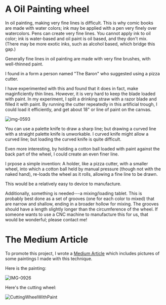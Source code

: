 # A Oil Painting wheel

In oil painting, making very fine lines is difficult. This is why comic books are made with water colors; ink may be applied with
a pen very finely over watercolors. Pens can create very fine lines. You cannot apply ink to oil color; ink is water-based and 
oil paint is oil based, and they don't mix.  (There may be more exotic inks, such as alcohol based, which bridge this gap.)

Generally fine lines in oil painting are made with very fine brushes, with well-thinned paint.

I found in a form a person named "The Baron" who suggested using a pizza cutter.

I have experimented with this and found that it does in fact, make maginficiently thin lines. However, it is very hard to keep
the blade loaded with paint. In my experiment, I split a drinking straw with a razor blade and filled it with paint.
By running the cutter repeatedly in this artificial trough, I could load it efficiently, and get about 18" or line 
of paint on the canvas.


![img-0593](https://user-images.githubusercontent.com/5296671/46253378-ecd27780-c43f-11e8-817f-48829c20d9af.JPG)

You can use a palette knife to draw a sharp line; but drawing a curved line with a straight palette knife is unworkable.
I curved knife might allow a curved line; but loading the curved knife is quite difficult.

Even more interesting, by holding a cotton ball loaded with paint against the back part of the wheel, I could create 
an even finer line.

I prpose a simple invention: A holder, like a pizza cutter, with a smaller wheel, into which a cotton ball held by manual
pressure (though not with the naked hand), re-loads the wheel as it rolls, allowing a fine line to be drawn.

This would be a relatively easy to device to manufacture.

Additionally, something is needed---a mixing/loading tablet. This is probably best done as a set of grooves (one for each
color to mixed) that are narrow and shallow, ending in a broader hollow for mixing. The grooves should have a length
slightly longer than the circumference of the wheel. If someone wants to use a CNC machine to manufacture this for us, that 
would be wonderful; please contact me!

# The Medium Article

To promote this project, I wrote a [Medium Article](https://medium.com/@RobertLeeRead/public-invention-project-40-a-wheel-for-painting-very-thin-lines-5d596c625549) which includes pictures of some paintings I made with this technique.

Here is the painting:

![IMG-0926](https://user-images.githubusercontent.com/5296671/54373864-fba69280-464b-11e9-820a-7f54f8ba5fa1.JPG)

Here's the cutting wheel:

![CuttingWheelWithPaint](https://user-images.githubusercontent.com/5296671/54374399-0c0b3d00-464d-11e9-8b85-a59f289c1c13.jpg)


